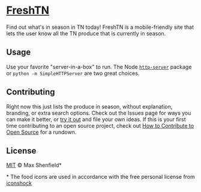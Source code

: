 # [FreshTN](https://mshenfield.github.io/freshtn)
Find out what's in season in TN today! FreshTN is a mobile-friendly site that lets the user know all the TN produce that is currently in season.

## Usage
Use your favorite "server-in-a-box" to run. The Node [`http-server`](https://www.npmjs.com/package/http-server) package or `python -m SimpleHTTPServer` are two great choices.

## Contributing
Right now this just lists the produce in season, without explanation, branding, or extra search options. Check out the Issues page for ways you can make it better, or [try it out](https://mshenfield.github.io/freshtn) and file your own ideas. If this is your first time contributing to an open source project, check out [How to Contribute to Open Source](https://opensource.guide/how-to-contribute/) for a rundown.

## License
[MIT](https://opensource.org/licenses/MIT) © Max Shenfield*

\* The food icons are used in accordance with the free personal license from [iconshock](http://www.iconshock.com/flat-icons/food-icons/)
